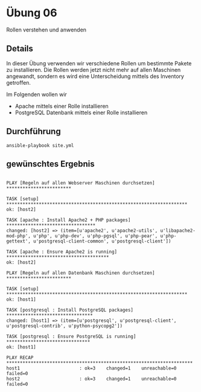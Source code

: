 # Übung 06

Rollen verstehen und anwenden

## Details

In dieser Übung verwenden wir verschiedene Rollen um bestimmte Pakete zu installieren. Die Rollen werden jetzt nicht mehr auf allen Maschinen angewandt, sondern es wird eine Unterscheidung mittels des Inventory getroffen.

Im Folgenden wollen wir

* Apache mittels einer Rolle installieren
* PostgreSQL Datenbank mittels einer Rolle installieren

## Durchführung

```
ansible-playbook site.yml
```

## gewünschtes Ergebnis

```

PLAY [Regeln auf allen Webserver Maschinen durchsetzen] ************************

TASK [setup] *******************************************************************
ok: [host2]

TASK [apache : Install Apache2 + PHP packages] *********************************
changed: [host2] => (item=[u'apache2', u'apache2-utils', u'libapache2-mod-php', u'php', u'php-dev', u'php-pgsql', u'php-pear', u'php-gettext', u'postgresql-client-common', u'postgresql-client'])

TASK [apache : Ensure Apache2 is running] **************************************
ok: [host2]

PLAY [Regeln auf allen Datenbank Maschinen durchsetzen] ************************

TASK [setup] *******************************************************************
ok: [host1]

TASK [postgresql : Install PostgreSQL packages] ********************************
changed: [host1] => (item=[u'postgresql', u'postgresql-client', u'postgresql-contrib', u'python-psycopg2'])

TASK [postgresql : Ensure PostgreSQL is running] *******************************
ok: [host1]

PLAY RECAP *********************************************************************
host1                      : ok=3    changed=1    unreachable=0    failed=0   
host2                      : ok=3    changed=1    unreachable=0    failed=0 

```
